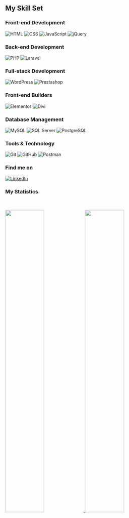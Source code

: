 ## My Skill Set

### Front-end Development
![HTML](https://img.shields.io/badge/HTML5-E34F26?style=flat-square&logo=html5&logoColor=white) ![CSS](https://img.shields.io/badge/CSS3-1572B6?style=flat-square&logo=css3&logoColor=white)  ![JavaScript](https://img.shields.io/badge/JavaScript-F7DF1E?style=flat-square&logo=javascript&logoColor=black) ![jQuery](https://img.shields.io/badge/jQuery-0769AD?style=flat-square&logo=jquery&logoColor=white)

### Back-end Development
![PHP](https://img.shields.io/badge/PHP-777BB4?style=flat-square&logo=php&logoColor=white) ![Laravel](https://img.shields.io/badge/Laravel-FF2D20?style=flat-square&logo=laravel&logoColor=white)

### Full-stack Development
![WordPress](https://img.shields.io/badge/WordPress-21759B?style=flat-square&logo=wordpress&logoColor=white) ![Prestashop](https://img.shields.io/badge/PrestaShop-DF0067?style=flat-square&logo=prestashop&logoColor=white)

### Front-end Builders
![Elementor](https://img.shields.io/badge/Elementor-9146FF?style=flat-square&logo=elementor&logoColor=white) ![Divi](https://img.shields.io/badge/Divi-6D28D9?style=flat-square&logo=divi&logoColor=white)

### Database Management
![MySQL](https://img.shields.io/badge/MySQL-4479A1?style=flat-square&logo=mysql&logoColor=white) ![SQL Server](https://img.shields.io/badge/SQL%20Server-CC2927?style=flat-square&logo=microsoft-sql-server&logoColor=white) ![PostgreSQL](https://img.shields.io/badge/PostgreSQL-336791?style=flat-square&logo=postgresql&logoColor=white)

### Tools & Technology
![Git](https://img.shields.io/badge/Git-F05032?style=flat-square&logo=git&logoColor=white)  ![GitHub](https://img.shields.io/badge/GitHub-181717?style=flat-square&logo=github&logoColor=white) ![Postman](https://img.shields.io/badge/Postman-FF6C37?style=flat-square&logo=postman&logoColor=white)

### Find me on
[![LinkedIn](https://img.shields.io/badge/LinkedIn-0A66C2?style=flat-square&logo=linkedin&logoColor=white)](https://www.linkedin.com/in/hugo-ybrahim-ontiveros-cardenas-576b7bb3/)

### My Statistics

<br/>
<p align="left">
  <a href="https://github.com/hugoybrahim/">
  <img width="49.5%" src="https://github-readme-stats.vercel.app/api?username=hugoybrahim&show_icons=true&theme=react&hide_border=true" />
    <img width="49.5%" src="https://github-readme-streak-stats.herokuapp.com/?user=hugoybrahim&theme=react&hide_border=true" />
  </a>
</p>
<br>